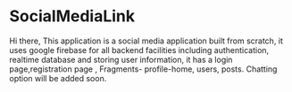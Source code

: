 # SocialMediaLink
Hi there,
This application is a social media application built from scratch, it uses google firebase for all backend facilities including authentication, realtime database and storing user information, it has a login page,registration page , Fragments- profile-home, users, posts. Chatting option will be added soon.
